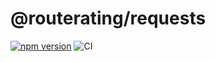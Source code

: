 # @routerating/requests

[![npm version](https://badge.fury.io/js/%40routerating%requests.svg)](https://badge.fury.io/js/%40routerating%2Fentities) ![CI](https://github.com/routerating/route-rating-web/workflows/CI/badge.svg)
